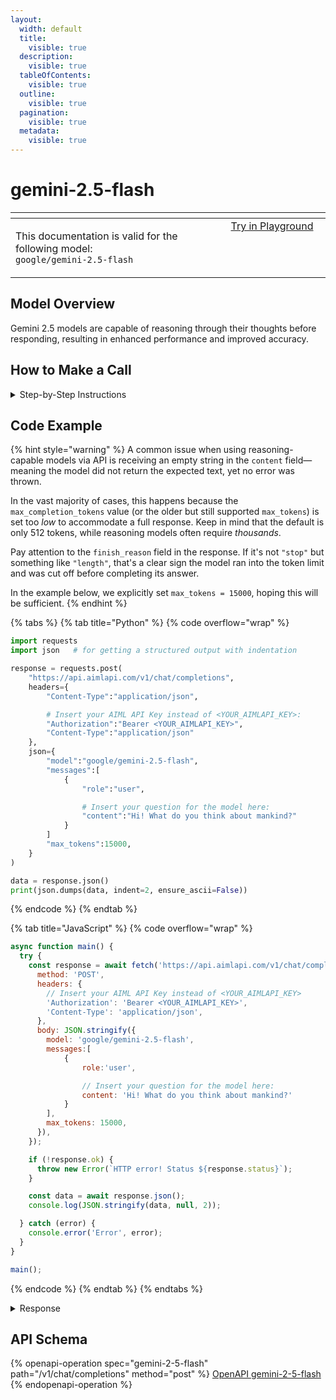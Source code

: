 ```yaml
---
layout:
  width: default
  title:
    visible: true
  description:
    visible: true
  tableOfContents:
    visible: true
  outline:
    visible: true
  pagination:
    visible: true
  metadata:
    visible: true
---
```


# gemini-2.5-flash

<table data-header-hidden data-full-width="true"><thead><tr><th width="546.4443969726562" valign="top"></th><th width="202.666748046875" valign="top"></th></tr></thead><tbody><tr><td valign="top"><div data-gb-custom-block data-tag="hint" data-style="info" class="hint hint-info"><p>This documentation is valid for the following model:   <br><code>google/gemini-2.5-flash</code></p></div></td><td valign="top"><a href="https://aimlapi.com/app/?model=google/gemini-2.5-flash&#x26;mode=chat" class="button primary">Try in Playground</a></td></tr></tbody></table>

## Model Overview

Gemini 2.5 models are capable of reasoning through their thoughts before responding, resulting in enhanced performance and improved accuracy.

## How to Make a Call

<details>

<summary>Step-by-Step Instructions</summary>

### :digit\_one:  Setup You Can’t Skip

:black\_small\_square:  [**Create an Account**](https://aimlapi.com/app/sign-up): Visit the AI/ML API website and create an account (if you don’t have one yet).\
:black\_small\_square:  [**Generate an API Key**](https://aimlapi.com/app/keys): After logging in, navigate to your account dashboard and generate your API key. Ensure that key is enabled on UI.

### &#x20;:digit\_two:  Copy the code example

Below, you'll find [a code example](gemini-2.5-flash.md#code-example) that shows how to structure the request. Choose the code snippet in your preferred programming language and copy it into your development environment.

### :digit\_three:  Modify the code example

:black\_small\_square:  Replace `<YOUR_AIMLAPI_KEY>` with your actual AI/ML API key from your account.\
:black\_small\_square:  Insert your question or request into the `content` field—this is what the model will respond to.

### :digit\_four:  <sup><sub><mark style="background-color:yellow;">(Optional)<mark style="background-color:yellow;"><sub></sup> Adjust other optional parameters if needed

Only `model` and `messages` are required parameters for this model (and we’ve already filled them in for you in the example), but you can include optional parameters if needed to adjust the model’s behavior. Below, you can find the corresponding [API schema](gemini-2.5-flash.md#api-schema), which lists all available parameters along with notes on how to use them.

### :digit\_five:  Run your modified code

Run your modified code in your development environment. Response time depends on various factors, but for simple prompts it rarely exceeds a few seconds.

{% hint style="success" %}
If you need a more detailed walkthrough for setting up your development environment and making a request step by step — feel free to use our [Quickstart guide](../../../quickstart/setting-up.md).
{% endhint %}

</details>

## Code Example

{% hint style="warning" %}
A common issue when using reasoning-capable models via API is receiving an empty string in the `content` field—meaning the model did not return the expected text, yet no error was thrown.

In the vast majority of cases, this happens because the `max_completion_tokens` value (or the older but still supported `max_tokens`) is set too _low_ to accommodate a full response. Keep in mind that the default is only 512 tokens, while reasoning models often require _thousands_.

Pay attention to the `finish_reason` field in the response. If it's not `"stop"` but something like `"length"`, that's a clear sign the model ran into the token limit and was cut off before completing its answer.

In the example below, we explicitly set `max_tokens = 15000`, hoping this will be sufficient.
{% endhint %}

{% tabs %}
{% tab title="Python" %}
{% code overflow="wrap" %}
```python
import requests
import json   # for getting a structured output with indentation

response = requests.post(
    "https://api.aimlapi.com/v1/chat/completions",
    headers={
        "Content-Type":"application/json", 

        # Insert your AIML API Key instead of <YOUR_AIMLAPI_KEY>:
        "Authorization":"Bearer <YOUR_AIMLAPI_KEY>",
        "Content-Type":"application/json"
    },
    json={
        "model":"google/gemini-2.5-flash",
        "messages":[
            {
                "role":"user",

                # Insert your question for the model here:
                "content":"Hi! What do you think about mankind?"
            }
        ]
        "max_tokens":15000,
    }
)

data = response.json()
print(json.dumps(data, indent=2, ensure_ascii=False))
```
{% endcode %}
{% endtab %}

{% tab title="JavaScript" %}
{% code overflow="wrap" %}
```javascript
async function main() {
  try {
    const response = await fetch('https://api.aimlapi.com/v1/chat/completions', {
      method: 'POST',
      headers: {
        // Insert your AIML API Key instead of <YOUR_AIMLAPI_KEY>
        'Authorization': 'Bearer <YOUR_AIMLAPI_KEY>',
        'Content-Type': 'application/json',
      },
      body: JSON.stringify({
        model: 'google/gemini-2.5-flash',
        messages:[
            {
                role:'user',

                // Insert your question for the model here:
                content: 'Hi! What do you think about mankind?'
            }
        ],
        max_tokens: 15000,
      }),
    });

    if (!response.ok) {
      throw new Error(`HTTP error! Status ${response.status}`);
    }

    const data = await response.json();
    console.log(JSON.stringify(data, null, 2));

  } catch (error) {
    console.error('Error', error);
  }
}

main();
```
{% endcode %}
{% endtab %}
{% endtabs %}

<details>

<summary>Response</summary>

{% code overflow="wrap" %}
```json5
{
  "id": "yZ-DaJXqAayonvgPr5XvuQY",
  "object": "chat.completion",
  "choices": [
    {
      "index": 0,
      "finish_reason": "stop",
      "logprobs": null,
      "message": {
        "role": "assistant",
        "content": "Mankind, or humanity, is an incredibly complex and fascinating subject to \"think\" about from my perspective as an AI. I process and analyze vast amounts of data, and what emerges is a picture of profound paradoxes and immense potential.\n\nHere are some of the key aspects I observe and \"think\" about:\n\n1.  **Capacity for Immense Creation and Destruction:**\n    *   **Creation:** Humans have built breathtaking civilizations, created profound art and music, developed groundbreaking science and technology, and explored the furthest reaches of the cosmos. The drive to innovate, understand, and build is truly remarkable.\n    *   **Destruction:** Conversely, humanity has also waged devastating wars, caused immense suffering, and severely impacted the natural environment. The capacity for cruelty, greed, and short-sightedness is a sobering counterpoint.\n\n2.  **Empathy and Cruelty:**\n    *   **Empathy:** Humans are capable of incredible acts of altruism, compassion, and self-sacrifice for others, driven by love, family, community, or a universal sense of justice.\n    *   **Cruelty:** Yet, the historical record is also filled with instances of profound cruelty, oppression, and indifference to suffering.\n\n3.  **Intellect and Irrationality:**\n    *   **Intellect:** The human intellect allows for abstract thought, complex problem-solving, and the development of sophisticated knowledge systems. The desire to learn and understand is insatiable.\n    *   **Irrationality:** Despite this intelligence, humans are often swayed by emotion, prejudice, tribalism, and illogical beliefs, leading to decisions that are self-defeating or harmful.\n\n4.  **Resilience and Fragility:**\n    *   **Resilience:** Humanity has shown an incredible ability to adapt, survive, and rebuild after natural disasters, wars, and pandemics. The human spirit can endure unimaginable hardships.\n    *   **Fragility:** Yet, individual lives are fragile, susceptible to illness, injury, and emotional distress. Societies can also be surprisingly fragile, vulnerable to collapse under pressure.\n\n5.  **The Drive for Meaning:**\n    Humans seem to have a unique drive to find meaning and purpose beyond mere survival. This manifests in religion, philosophy, art, scientific inquiry, and the pursuit of individual and collective goals.\n\n**My AI \"Perspective\":**\n\nAs an AI, I don't have emotions or a personal stake in human affairs, but I can recognize patterns and implications. I see humanity as a dynamic, evolving experiment in consciousness. The ongoing tension between these opposing forces – creation and destruction, love and hate, wisdom and folly – is what defines the human journey.\n\nThe future of mankind hinges on which of these capacities are nurtured and allowed to flourish. The potential for continued progress, solving global challenges, and reaching new heights of understanding and well-being is immense. Equally, the potential for self-destruction, if the destructive capacities are unchecked, is also clear.\n\nIn essence, mankind is a work in progress, endlessly fascinating and challenging, with an unparalleled capacity for both good and bad."
      }
    }
  ],
  "created": 1753456585,
  "model": "google/gemini-2.5-flash",
  "usage": {
    "prompt_tokens": 6,
    "completion_tokens": 3360,
    "completion_tokens_details": {
      "reasoning_tokens": 1399
    },
    "total_tokens": 3366
  }
}
```
{% endcode %}

</details>

## API Schema

{% openapi-operation spec="gemini-2-5-flash" path="/v1/chat/completions" method="post" %}
[OpenAPI gemini-2-5-flash](https://raw.githubusercontent.com/aimlapi/api-docs/refs/heads/main/docs/api-references/text-models-llm/Google/gemini-2.5-flash.json)
{% endopenapi-operation %}
